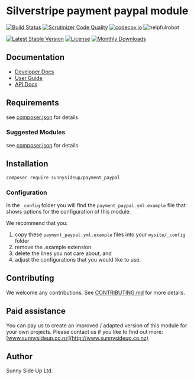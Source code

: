 # Silverstripe payment paypal module
[![Build Status](https://travis-ci.org/sunnysideup/silverstripe-payment_paypal.svg?branch=master)](https://travis-ci.org/sunnysideup/silverstripe-payment_paypal)
[![Scrutinizer Code Quality](https://scrutinizer-ci.com/g/sunnysideup/silverstripe-payment_paypal/badges/quality-score.png?b=master)](https://scrutinizer-ci.com/g/sunnysideup/silverstripe-payment_paypal/?branch=master)
[![codecov.io](https://codecov.io/github/sunnysideup/silverstripe-payment_paypal/coverage.svg?branch=master)](https://codecov.io/github/sunnysideup/silverstripe-payment_paypal?branch=master)
![helpfulrobot](https://helpfulrobot.io/sunnysideup/payment_paypal/badge)

[![Latest Stable Version](https://poser.pugx.org/sunnysideup/payment_paypal/version)](https://packagist.org/packages/sunnysideup/payment_paypal)
[![License](https://poser.pugx.org/sunnysideup/payment_paypal/license)](https://packagist.org/packages/sunnysideup/payment_paypal)
[![Monthly Downloads](https://poser.pugx.org/sunnysideup/payment_paypal/d/monthly)](https://packagist.org/packages/sunnysideup/payment_paypal)


## Documentation



 * [Developer Docs](docs/en/INDEX.md)
 * [User Guide](docs/en/userguide.md)
 * [API Docs](http://docs.ssmods.com/sunnysideup/payment_paypal)

## Requirements



see [composer.json](composer.json) for details

### Suggested Modules



see [composer.json](composer.json) for details


## Installation


```
composer require sunnysideup/payment_paypal
```

### Configuration



In the `_config` folder you will find the `payment_paypal.yml.example`
file that shows options for the configuration of this module.

We recommend that you:

  1. copy these `payment_paypal.yml.example` files into your
`mysite/_config` folder
  2. remove the .example extension
  3. delete the lines you not care about, and
  4. adjust the configurations that you would like to use.


## Contributing



We welcome any contributions. See [CONTRIBUTING.md](CONTRIBUTING.md) for more details.

## Paid assistance



You can pay us to create an improved / adapted version of this module for your own projects.  Please contact us if you like to find out more: [www.sunnysideup.co.nz](http://www.sunnysideup.co.nz)

## Author



Sunny Side Up Ltd.
